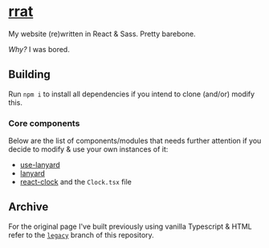# [rrat](https://kyrie25.me)

My website (re)written in React & Sass. Pretty barebone.

_Why?_ I was bored.

## Building

Run `npm i` to install all dependencies if you intend to clone (and/or) modify this.

### Core components

Below are the list of components/modules that needs further attention if you decide to modify & use your own instances of it:

- [use-lanyard](https://github.com/alii/use-lanyard)
- [lanyard](https://github.com/Phineas/lanyard)
- [react-clock](https://github.com/wojtekmaj/react-clock) and the `Clock.tsx` file

## Archive

For the original page I've built previously using vanilla Typescript & HTML refer to the [`legacy`](https://github.com/kyrie25/portfolio/tree/legacy) branch of this repository.
